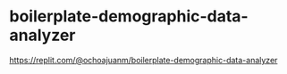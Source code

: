 # boilerplate-demographic-data-analyzer

https://replit.com/@ochoajuanm/boilerplate-demographic-data-analyzer

